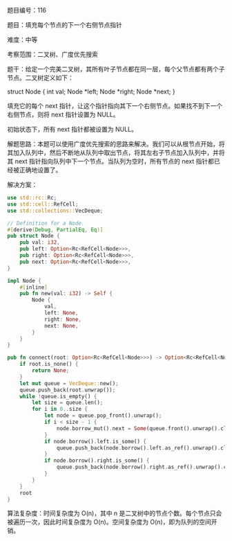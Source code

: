 题目编号：116

题目：填充每个节点的下一个右侧节点指针

难度：中等

考察范围：二叉树、广度优先搜索

题干：给定一个完美二叉树，其所有叶子节点都在同一层，每个父节点都有两个子节点。二叉树定义如下：

struct Node {
  int val;
  Node *left;
  Node *right;
  Node *next;
}

填充它的每个 next 指针，让这个指针指向其下一个右侧节点。如果找不到下一个右侧节点，则将 next 指针设置为 NULL。

初始状态下，所有 next 指针都被设置为 NULL。

解题思路：本题可以使用广度优先搜索的思路来解决。我们可以从根节点开始，将其加入队列中，然后不断地从队列中取出节点，将其左右子节点加入队列中，并将其 next 指针指向队列中下一个节点。当队列为空时，所有节点的 next 指针都已经被正确地设置了。

解决方案：

```rust
use std::rc::Rc;
use std::cell::RefCell;
use std::collections::VecDeque;

// Definition for a Node.
#[derive(Debug, PartialEq, Eq)]
pub struct Node {
    pub val: i32,
    pub left: Option<Rc<RefCell<Node>>>,
    pub right: Option<Rc<RefCell<Node>>>,
    pub next: Option<Rc<RefCell<Node>>>,
}

impl Node {
    #[inline]
    pub fn new(val: i32) -> Self {
        Node {
            val,
            left: None,
            right: None,
            next: None,
        }
    }
}

pub fn connect(root: Option<Rc<RefCell<Node>>>) -> Option<Rc<RefCell<Node>>> {
    if root.is_none() {
        return None;
    }
    let mut queue = VecDeque::new();
    queue.push_back(root.unwrap());
    while !queue.is_empty() {
        let size = queue.len();
        for i in 0..size {
            let node = queue.pop_front().unwrap();
            if i < size - 1 {
                node.borrow_mut().next = Some(queue.front().unwrap().clone());
            }
            if node.borrow().left.is_some() {
                queue.push_back(node.borrow().left.as_ref().unwrap().clone());
            }
            if node.borrow().right.is_some() {
                queue.push_back(node.borrow().right.as_ref().unwrap().clone());
            }
        }
    }
    root
}
```

算法复杂度：时间复杂度为 O(n)，其中 n 是二叉树中的节点个数。每个节点只会被遍历一次，因此时间复杂度为 O(n)。空间复杂度为 O(n)，即为队列的空间开销。